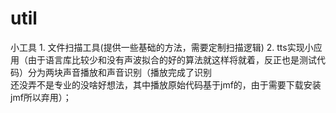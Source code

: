 # util
小工具
    1. 文件扫描工具(提供一些基础的方法，需要定制扫描逻辑)
    2. tts实现小应用（由于语言库比较少和没有声波拟合的好的算法就这样将就着，反正也是测试代码）分为两块声音播放和声音识别（播放完成了识别            
       还没弄不是专业的没啥好想法，其中播放原始代码基于jmf的，由于需要下载安装jmf所以弃用）；